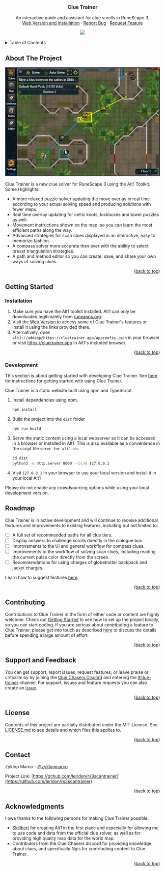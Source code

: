 <!-- Improved compatibility of back to top link: See: https://github.com/othneildrew/Best-README-Template/pull/73 -->
<a name="readme-top"></a>

<!--
*** Thanks for checking out the Best-README-Template. If you have a suggestion
*** that would make this better, please fork the repo and create a pull request
*** or simply open an issue with the tag "enhancement".
*** Don't forget to give the project a star!
*** Thanks again! Now go create something AMAZING! :D
-->

<!-- PROJECT SHIELDS -->
<!--
*** I'm using markdown "reference style" links for readability.
*** Reference links are enclosed in brackets [ ] instead of parentheses ( ).
*** See the bottom of this document for the declaration of the reference variables
*** for contributors-url, forks-url, etc. This is an optional, concise syntax you may use.
*** https://www.markdownguide.org/basic-syntax/#reference-style-links
-->
<!--[![Contributors][contributors-shield]][contributors-url]
[![Forks][forks-shield]][forks-url]
[![Stargazers][stars-shield]][stars-url]
[![Issues][issues-shield]][issues-url]
[![MIT License][license-shield]][license-url]
[![LinkedIn][linkedin-shield]][linkedin-url]
-->


<!-- PROJECT LOGO -->
<br />
<div align="center">
  <!--<a href="https://github.com/leridon/rs3scantrainer">
    <img src="images/logo.png" alt="Logo" width="80" height="80">
  </a>-->

<h3 align="center">Clue Trainer</h3>

  <p align="center">
    An interactive guide and assistant for clue scrolls in RuneScape 3.
   <!-- <br />
    <a href="https://cluetrainer.app"><strong>Explore the docs »</strong></a>
    <br />-->
    <br />
    <a href="https://cluetrainer.app">Web Version and Installation</a>
    ·
    <a href="#support-and-feedback">Report Bug</a>
    ·
    <a href="#support-and-feedback">Request Feature</a>
  </p>
</div>

<p align="center">
  <a href="https://ko-fi.com/I2I4XY829"> <img src="https://ko-fi.com/img/githubbutton_sm.svg" /></a>
</p>

<!-- TABLE OF CONTENTS -->
<details>
  <summary>Table of Contents</summary>
  <ol>
    <li>
      <a href="#about-the-project">About The Project</a>
    </li>
    <li><a href="#getting-started">Getting Started</a></li>
    <li><a href="#roadmap">Roadmap</a></li>
    <li><a href="#contributing">Contributing</a></li>
    <li><a href="#support-and-feedback">Support</a></li>
    <li><a href="#license">License</a></li>
    <li><a href="#contact">Contact</a></li>
    <li><a href="#acknowledgments">Acknowledgments</a></li>
  </ol>
</details>



<!-- ABOUT THE PROJECT -->
## About The Project

[![Product Name Screen Shot][product-screenshot]](https://example.com)

Clue Trainer is a new clue solver for RuneScape 3 using the Alt1 Toolkit. 
Some Highlights:
- A more relaxed puzzle solver updating the move overlay in real time according to your actual solving speed and producing solutions with fewer steps.
- Real time overlay updating for celtic knots, lockboxes and tower puzzles as well.
- Movement instructions shown on the map, so you can learn the most efficient paths along the way.
- Advanced strategies for scan clues displayed in an interactive, easy to memorize fashion.
- A compass solver more accurate than ever with the ability to select preset triangulation strategies.
- A path and method editor so you can create, save, and share your own ways of solving clues.

<p align="right">(<a href="#readme-top">back to top</a>)</p>


<!-- GETTING STARTED -->
## Getting Started

### Installation

1. Make sure you have the Alt1 toolkit installed. Alt1 can only be downloaded legitimately from [runeapps.org](https://runeapps.org/).
2. Visit the [Web Version](https://cluetrainer.app) to access some of Clue Trainer's features or install it using the links provided there.
3. Alternatively, open `alt1://addapp/https://cluetrainer.app/appconfig.json` in your browser or visit https://cluetrainer.app in Alt1's included browser.

<p align="right">(<a href="#readme-top">back to top</a>)</p>

### Development

This section is about getting started with developing Clue Trainer. See [here](#getting-started) for instructions for getting started with using Clue Trainer.

Clue Trainer is a static website built using npm and TypeScript. 

1. Install dependencies using npm.
   ```sh
   npm install
   ```
2. Build the project into the `dist` folder
   ```sh
   npm run build
   ```
3. Serve the static content using a local webserver so it can be accessed in a browser or installed in Alt1. This is also available as a convenience in the script file `serve_for_alt1.sh`.
   ````sh
   cd dist
   python3 -m http.server 8000 --bind 127.0.0.1
   ````
4. Visit `127.0.0.1` in your browser to use your local version and install it in your local Alt1 

Please do not enable any crowdsourcing options while using your local development version.

<!-- USAGE EXAMPLES -->


<!-- ROADMAP -->

## Roadmap

Clue Trainer is in active development and will continue to receive additional features and improvements to existing features, including but not limited to:

- [ ] A full set of recommended paths for all clue tiers.
- [ ] Display answers to challenge scrolls directly in the dialogue box.
- [ ] Improvements to the UI and general workflow for compass clues.
- [ ] Improvements to the workflow of solving scan clues, including reading the current pulse color directly from the screen.
- [ ] Recommendations for using charges of globetrotter backpack and jacket charges.

Learn how to suggest features [here](#support-and-feedback).

<p align="right">(<a href="#readme-top">back to top</a>)</p>



<!-- CONTRIBUTING -->
## Contributing

Contributions to Clue Trainer in the form of either code or content are highly welcome. Check out [Getting Started](#getting-started) to see how to set up the project locally, so you can start coding.
If you are serious about contributing a feature to Clue Trainer, please get into touch as described [here](#support-and-feedback) to discuss the details before spending a large amount of effort.

<p align="right">(<a href="#readme-top">back to top</a>)</p>


## Support and Feedback

You can get support, report issues, request features, or leave praise or criticism by  by joining the [Clue Chasers Discord](https://discord.gg/cluechasers) and entering the [#clue-trainer](https://discord.com/channels/332595657363685377/1103737270114209825) channel.
For support, issues and feature requests you can also create an [issue][issues-url].

<p align="right">(<a href="#readme-top">back to top</a>)</p>

<!-- LICENSE -->
## License

Contents of this project are partially distributed under the MIT License. See [LICENSE.md](license.md) to see details and which files this applies to.

<p align="right">(<a href="#readme-top">back to top</a>)</p>

<!-- CONTACT -->
## Contact

Zyklop Marco - [@zyklopmarco](https://twitter.com/zyklopmarco)

Project Link: [https://github.com/leridon/rs3scantrainer](https://github.com/leridon/rs3scantrainer)

<p align="right">(<a href="#readme-top">back to top</a>)</p>

<!-- ACKNOWLEDGMENTS -->
## Acknowledgments

I owe thanks to the following persons for making Clue Trainer possible.

* [Skillbert](https://runeapps.org/) for creating Alt1 in the first place and especially for allowing me to use code and data from the official clue solver, as well as for providing high quality map data for the world map.
* Contributors from the Clue Chasers discord for providing knowledge about clues, and specifically Ngis for contributing content to Clue Trainer.

<p align="right">(<a href="#readme-top">back to top</a>)</p>


<!-- MARKDOWN LINKS & IMAGES -->
<!-- https://www.markdownguide.org/basic-syntax/#reference-style-links -->
[contributors-shield]: https://img.shields.io/github/contributors/leridon/rs3scantrainer.svg?style=for-the-badge
[contributors-url]: https://github.com/leridon/rs3scantrainer/graphs/contributors
[forks-shield]: https://img.shields.io/github/forks/leridon/rs3scantrainer.svg?style=for-the-badge
[forks-url]: https://github.com/leridon/rs3scantrainer/network/members
[stars-shield]: https://img.shields.io/github/stars/leridon/rs3scantrainer.svg?style=for-the-badge
[stars-url]: https://github.com/leridon/rs3scantrainer/stargazers
[issues-shield]: https://img.shields.io/github/issues/leridon/rs3scantrainer.svg?style=for-the-badge
[issues-url]: https://github.com/leridon/rs3scantrainer/issues
[license-shield]: https://img.shields.io/github/license/leridon/rs3scantrainer.svg?style=for-the-badge
[license-url]: https://github.com/leridon/rs3scantrainer/blob/master/LICENSE.txt
[linkedin-shield]: https://img.shields.io/badge/-LinkedIn-black.svg?style=for-the-badge&logo=linkedin&colorB=555
[linkedin-url]: https://linkedin.com/in/linkedin_username
[product-screenshot]: .github/readmeassets/intro_screenshot.png
[Next.js]: https://img.shields.io/badge/next.js-000000?style=for-the-badge&logo=nextdotjs&logoColor=white
[Next-url]: https://nextjs.org/
[React.js]: https://img.shields.io/badge/React-20232A?style=for-the-badge&logo=react&logoColor=61DAFB
[React-url]: https://reactjs.org/
[Vue.js]: https://img.shields.io/badge/Vue.js-35495E?style=for-the-badge&logo=vuedotjs&logoColor=4FC08D
[Vue-url]: https://vuejs.org/
[Angular.io]: https://img.shields.io/badge/Angular-DD0031?style=for-the-badge&logo=angular&logoColor=white
[Angular-url]: https://angular.io/
[Svelte.dev]: https://img.shields.io/badge/Svelte-4A4A55?style=for-the-badge&logo=svelte&logoColor=FF3E00
[Svelte-url]: https://svelte.dev/
[Laravel.com]: https://img.shields.io/badge/Laravel-FF2D20?style=for-the-badge&logo=laravel&logoColor=white
[Laravel-url]: https://laravel.com
[Bootstrap.com]: https://img.shields.io/badge/Bootstrap-563D7C?style=for-the-badge&logo=bootstrap&logoColor=white
[Bootstrap-url]: https://getbootstrap.com
[JQuery.com]: https://img.shields.io/badge/jQuery-0769AD?style=for-the-badge&logo=jquery&logoColor=white
[JQuery-url]: https://jquery.com 